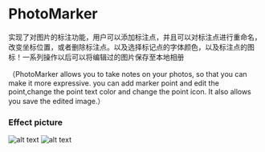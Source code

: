 # PhotoMarker

实现了对图片的标注功能，用户可以添加标注点，并且可以对标注点进行重命名，改变坐标位置，或者删除标注点。以及选择标记点的字体颜色，以及标注点的图标！一系列操作以后可以将编辑过的图片保存至本地相册

（PhotoMarker allows you to take notes on your photos, so that you can make it more expressive. you can add marker point and edit the point,change the point text color and change the point icon. It also allows you save the edited image.）

### Effect picture
![alt text](https://github.com/CrystalMarch/PhotoMarker/blob/master/PhotoMarkerDemo1.gif)
![alt text](https://github.com/CrystalMarch/PhotoMarker/blob/master/PhotoMarkerDemo2.gif)
